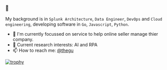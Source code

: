 ### 👋

<!--
**TheGU/TheGU** is a ✨ _special_ ✨ repository because its `README.md` (this file) appears on your GitHub profile. Specialise in Developer eXperience.

Here are some ideas to get you started:

- 🔭 I’m currently working on ...
- 🌱 I’m currently learning ...
- 👯 I’m looking to collaborate on ...
- 🤔 I’m looking for help with ...
- 💬 Ask me about ...
- 📫 How to reach me: ...
- 😄 Pronouns: ...
- ⚡ Fun fact: ...
-->
My background is in `Splunk Architecture`, `Data Engineer`, `DevOps` and `Cloud engineering`, developing software in `Go`, `Javascript`, `Python`. 

- 🔭 I'm currently focussed on service to help online seller manage thier company.
- 🌱 Current research interests: AI and RPA
- 📫 How to reach me: [@thegu](https://twitter.com/thegu)

[![trophy](https://github-profile-trophy.vercel.app/?username=thegu)](https://github.com/ryo-ma/github-profile-trophy)
